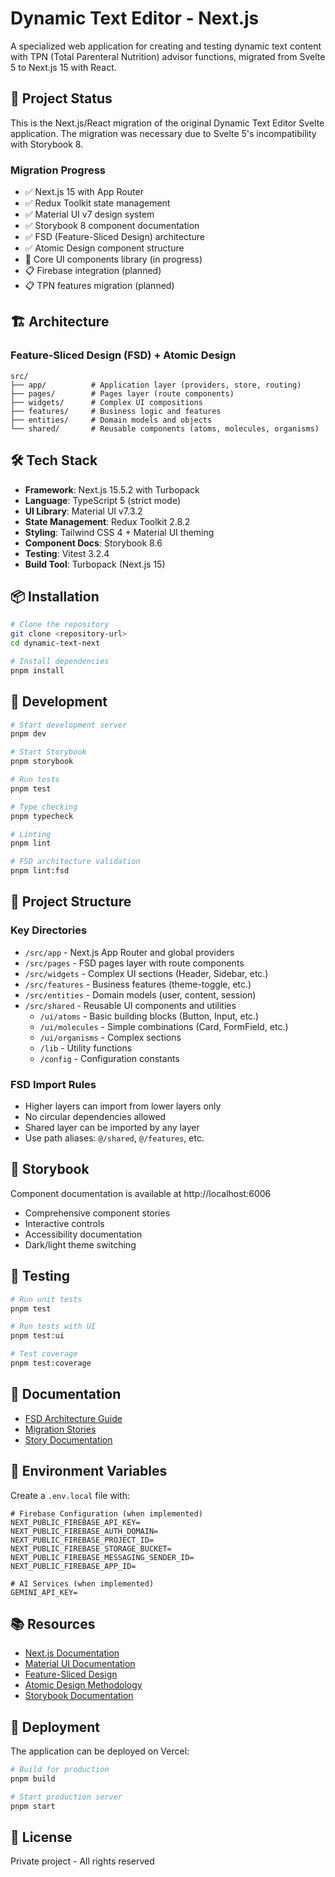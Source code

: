 # Dynamic Text Editor - Next.js

A specialized web application for creating and testing dynamic text content with TPN (Total Parenteral Nutrition) advisor functions, migrated from Svelte 5 to Next.js 15 with React.

## 🚀 Project Status

This is the Next.js/React migration of the original Dynamic Text Editor Svelte application. The migration was necessary due to Svelte 5's incompatibility with Storybook 8.

### Migration Progress
- ✅ Next.js 15 with App Router
- ✅ Redux Toolkit state management
- ✅ Material UI v7 design system
- ✅ Storybook 8 component documentation
- ✅ FSD (Feature-Sliced Design) architecture
- ✅ Atomic Design component structure
- 🚧 Core UI components library (in progress)
- 📋 Firebase integration (planned)
- 📋 TPN features migration (planned)

## 🏗️ Architecture

### Feature-Sliced Design (FSD) + Atomic Design
```
src/
├── app/          # Application layer (providers, store, routing)
├── pages/        # Pages layer (route components)
├── widgets/      # Complex UI compositions
├── features/     # Business logic and features
├── entities/     # Domain models and objects
└── shared/       # Reusable components (atoms, molecules, organisms)
```

## 🛠️ Tech Stack

- **Framework**: Next.js 15.5.2 with Turbopack
- **Language**: TypeScript 5 (strict mode)
- **UI Library**: Material UI v7.3.2
- **State Management**: Redux Toolkit 2.8.2
- **Styling**: Tailwind CSS 4 + Material UI theming
- **Component Docs**: Storybook 8.6
- **Testing**: Vitest 3.2.4
- **Build Tool**: Turbopack (Next.js 15)

## 📦 Installation

```bash
# Clone the repository
git clone <repository-url>
cd dynamic-text-next

# Install dependencies
pnpm install
```

## 🚀 Development

```bash
# Start development server
pnpm dev

# Start Storybook
pnpm storybook

# Run tests
pnpm test

# Type checking
pnpm typecheck

# Linting
pnpm lint

# FSD architecture validation
pnpm lint:fsd
```

## 📁 Project Structure

### Key Directories
- `/src/app` - Next.js App Router and global providers
- `/src/pages` - FSD pages layer with route components
- `/src/widgets` - Complex UI sections (Header, Sidebar, etc.)
- `/src/features` - Business features (theme-toggle, etc.)
- `/src/entities` - Domain models (user, content, session)
- `/src/shared` - Reusable UI components and utilities
  - `/ui/atoms` - Basic building blocks (Button, Input, etc.)
  - `/ui/molecules` - Simple combinations (Card, FormField, etc.)
  - `/ui/organisms` - Complex sections
  - `/lib` - Utility functions
  - `/config` - Configuration constants

### FSD Import Rules
- Higher layers can import from lower layers only
- No circular dependencies allowed
- Shared layer can be imported by any layer
- Use path aliases: `@/shared`, `@/features`, etc.

## 🎨 Storybook

Component documentation is available at http://localhost:6006

- Comprehensive component stories
- Interactive controls
- Accessibility documentation
- Dark/light theme switching

## 🧪 Testing

```bash
# Run unit tests
pnpm test

# Run tests with UI
pnpm test:ui

# Test coverage
pnpm test:coverage
```

## 📝 Documentation

- [FSD Architecture Guide](./FSD-ARCHITECTURE.md)
- [Migration Stories](./MIGRATION-STORIES.md)
- [Story Documentation](./docs/stories/)

## 🔗 Environment Variables

Create a `.env.local` file with:
```env
# Firebase Configuration (when implemented)
NEXT_PUBLIC_FIREBASE_API_KEY=
NEXT_PUBLIC_FIREBASE_AUTH_DOMAIN=
NEXT_PUBLIC_FIREBASE_PROJECT_ID=
NEXT_PUBLIC_FIREBASE_STORAGE_BUCKET=
NEXT_PUBLIC_FIREBASE_MESSAGING_SENDER_ID=
NEXT_PUBLIC_FIREBASE_APP_ID=

# AI Services (when implemented)
GEMINI_API_KEY=
```

## 📚 Resources

- [Next.js Documentation](https://nextjs.org/docs)
- [Material UI Documentation](https://mui.com/)
- [Feature-Sliced Design](https://feature-sliced.design/)
- [Atomic Design Methodology](https://atomicdesign.bradfrost.com/)
- [Storybook Documentation](https://storybook.js.org/)

## 🚀 Deployment

The application can be deployed on Vercel:

```bash
# Build for production
pnpm build

# Start production server
pnpm start
```

## 📄 License

Private project - All rights reserved